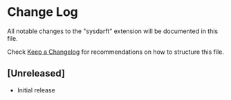 # Change Log

All notable changes to the "sysdarft" extension will be documented in this file.

Check [Keep a Changelog](http://keepachangelog.com/) for recommendations on how to structure this file.

## [Unreleased]

- Initial release
